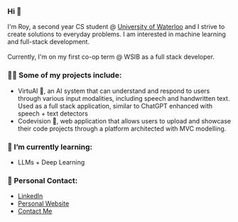 ### Hi 👋

I'm Roy, a second year CS student @ [University of Waterloo](https://uwaterloo.ca/about/) and I strive to create solutions to everyday problems. I am interested in machine learning and full-stack development. <br><br>
Currently, I'm on my first co-op term @ WSIB as a full stack developer.

### 🧑‍💻 Some of my projects include:
- VirtuAI 🤖, an AI system that can understand and respond to users through various input modalities, including speech and handwritten text. Used as a full stack application, similar to ChatGPT enhanced with speech + text detectors
- Codevision 👾, web application that allows users to upload and showcase their code projects through a platform architected with MVC modelling.

### 🌱 I’m currently learning:
- LLMs + Deep Learning

### 💌 Personal Contact: 
- [LinkedIn](https://www.linkedin.com/in/roychon)
- [Personal Website](https://roychon.github.io)
- [Contact Me](mailto:rchon@uwaterloo.ca)
